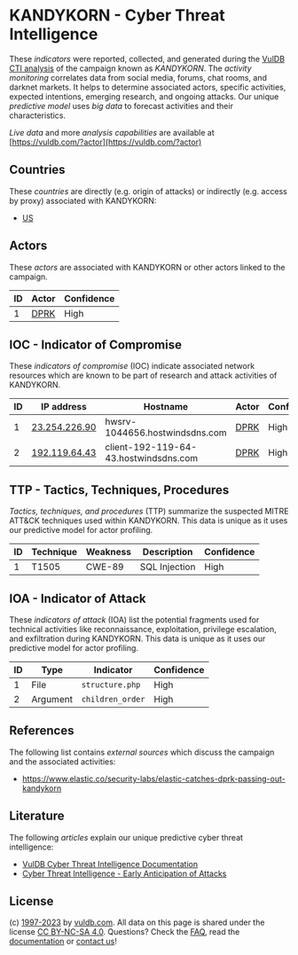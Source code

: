 # KANDYKORN - Cyber Threat Intelligence

These _indicators_ were reported, collected, and generated during the [VulDB CTI analysis](https://vuldb.com/?kb.cti) of the campaign known as _KANDYKORN_. The _activity monitoring_ correlates data from social media, forums, chat rooms, and darknet markets. It helps to determine associated actors, specific activities, expected intentions, emerging research, and ongoing attacks. Our unique _predictive model_ uses _big data_ to forecast activities and their characteristics.

_Live data_ and more _analysis capabilities_ are available at [https://vuldb.com/?actor](https://vuldb.com/?actor)

## Countries

These _countries_ are directly (e.g. origin of attacks) or indirectly (e.g. access by proxy) associated with KANDYKORN:

* [US](https://vuldb.com/?country.us)

## Actors

These _actors_ are associated with KANDYKORN or other actors linked to the campaign.

ID | Actor | Confidence
-- | ----- | ----------
1 | [DPRK](https://vuldb.com/?actor.dprk) | High

## IOC - Indicator of Compromise

These _indicators of compromise_ (IOC) indicate associated network resources which are known to be part of research and attack activities of KANDYKORN.

ID | IP address | Hostname | Actor | Confidence
-- | ---------- | -------- | ----- | ----------
1 | [23.254.226.90](https://vuldb.com/?ip.23.254.226.90) | hwsrv-1044656.hostwindsdns.com | [DPRK](https://vuldb.com/?actor.dprk) | High
2 | [192.119.64.43](https://vuldb.com/?ip.192.119.64.43) | client-192-119-64-43.hostwindsdns.com | [DPRK](https://vuldb.com/?actor.dprk) | High

## TTP - Tactics, Techniques, Procedures

_Tactics, techniques, and procedures_ (TTP) summarize the suspected MITRE ATT&CK techniques used within KANDYKORN. This data is unique as it uses our predictive model for actor profiling.

ID | Technique | Weakness | Description | Confidence
-- | --------- | -------- | ----------- | ----------
1 | T1505 | CWE-89 | SQL Injection | High

## IOA - Indicator of Attack

These _indicators of attack_ (IOA) list the potential fragments used for technical activities like reconnaissance, exploitation, privilege escalation, and exfiltration during KANDYKORN. This data is unique as it uses our predictive model for actor profiling.

ID | Type | Indicator | Confidence
-- | ---- | --------- | ----------
1 | File | `structure.php` | High
2 | Argument | `children_order` | High

## References

The following list contains _external sources_ which discuss the campaign and the associated activities:

* https://www.elastic.co/security-labs/elastic-catches-dprk-passing-out-kandykorn

## Literature

The following _articles_ explain our unique predictive cyber threat intelligence:

* [VulDB Cyber Threat Intelligence Documentation](https://vuldb.com/?kb.cti)
* [Cyber Threat Intelligence - Early Anticipation of Attacks](https://www.scip.ch/en/?labs.20201022)

## License

(c) [1997-2023](https://vuldb.com/?kb.changelog) by [vuldb.com](https://vuldb.com/?kb.about). All data on this page is shared under the license [CC BY-NC-SA 4.0](https://creativecommons.org/licenses/by-nc-sa/4.0/). Questions? Check the [FAQ](https://vuldb.com/?kb.faq), read the [documentation](https://vuldb.com/?kb) or [contact us](https://vuldb.com/?contact)!
